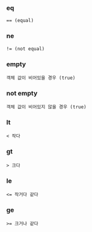 ### eq
`== (equal)`

### ne
`!= (not equal)`

### empty
`객체 값이 비어있을 경우 (true)`

### not empty
`객체 값이 비어있지 않을 경우 (true)`

### lt
`< 작다`

### gt
`> 크다`

### le
`<= 작거다 같다`

### ge
`>= 크거나 같다`
